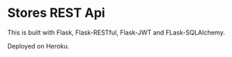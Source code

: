 # Stores REST Api

This is built with Flask, Flask-RESTful, Flask-JWT and FLask-SQLAlchemy.

Deployed on Heroku.